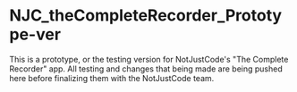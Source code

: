 # NJC_theCompleteRecorder_Prototype-ver

This is a prototype, or the testing version for NotJustCode's "The Complete Recorder" app. 
All testing and changes that being made are being pushed here before finalizing them with the NotJustCode team.
